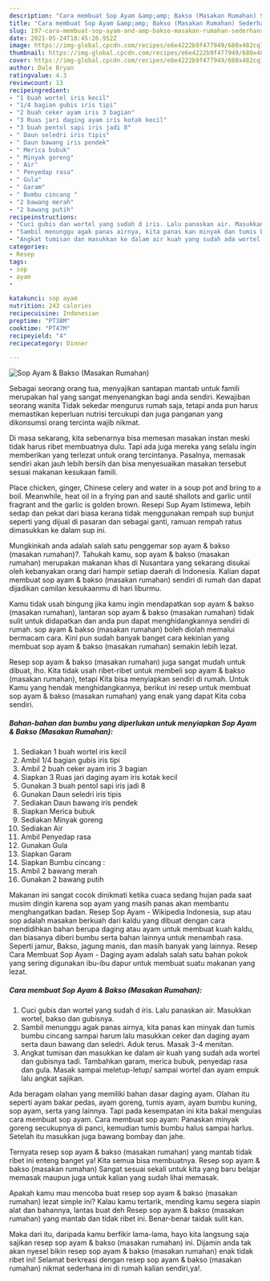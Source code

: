 ```yaml
---
description: "Cara membuat Sop Ayam &amp;amp; Bakso (Masakan Rumahan) Sederhana dan Mudah Dibuat"
title: "Cara membuat Sop Ayam &amp;amp; Bakso (Masakan Rumahan) Sederhana dan Mudah Dibuat"
slug: 197-cara-membuat-sop-ayam-and-amp-bakso-masakan-rumahan-sederhana-dan-mudah-dibuat
date: 2021-05-24T18:45:26.952Z
image: https://img-global.cpcdn.com/recipes/e6e4222b9f477949/680x482cq70/sop-ayam-bakso-masakan-rumahan-foto-resep-utama.jpg
thumbnail: https://img-global.cpcdn.com/recipes/e6e4222b9f477949/680x482cq70/sop-ayam-bakso-masakan-rumahan-foto-resep-utama.jpg
cover: https://img-global.cpcdn.com/recipes/e6e4222b9f477949/680x482cq70/sop-ayam-bakso-masakan-rumahan-foto-resep-utama.jpg
author: Dale Bryan
ratingvalue: 4.3
reviewcount: 13
recipeingredient:
- "1 buah wortel iris kecil"
- "1/4 bagian gubis iris tipi"
- "2 buah ceker ayam iris 3 bagian"
- "3 Ruas jari daging ayam iris kotak kecil"
- "3 buah pentol sapi iris jadi 8"
- " Daun seledri iris tipis"
- " Daun bawang iris pendek"
- " Merica bubuk"
- " Minyak goreng"
- " Air"
- " Penyedap rasa"
- " Gula"
- " Garam"
- " Bumbu cincang "
- "2 bawang merah"
- "2 bawang putih"
recipeinstructions:
- "Cuci gubis dan wortel yang sudah d iris. Lalu panaskan air. Masukkan wortel, bakso dan gubisnya."
- "Sambil menunggu agak panas airnya, kita panas kan minyak dan tumis bumbu cincang sampai harum lalu masukkan ceker dan daging ayam serta daun bawang dan seledri. Aduk terus. Masak 3-4 menitan."
- "Angkat tumisan dan masukkan ke dalam air kuah yang sudah ada wortel dan gubisnya tadi. Tambahkan garam, merica bubuk, penyedap rasa dan gula. Masak sampai meletup-letup/ sampai wortel dan ayam empuk lalu angkat sajikan."
categories:
- Resep
tags:
- sop
- ayam
- 

katakunci: sop ayam  
nutrition: 243 calories
recipecuisine: Indonesian
preptime: "PT38M"
cooktime: "PT47M"
recipeyield: "4"
recipecategory: Dinner

---
```



![Sop Ayam &amp; Bakso (Masakan Rumahan)](https://img-global.cpcdn.com/recipes/e6e4222b9f477949/680x482cq70/sop-ayam-bakso-masakan-rumahan-foto-resep-utama.jpg)

Sebagai seorang orang tua, menyajikan santapan mantab untuk famili merupakan hal yang sangat menyenangkan bagi anda sendiri. Kewajiban seorang  wanita Tidak sekedar mengurus rumah saja, tetapi anda pun harus memastikan keperluan nutrisi tercukupi dan juga panganan yang dikonsumsi orang tercinta wajib nikmat.

Di masa  sekarang, kita sebenarnya bisa memesan masakan instan meski tidak harus ribet membuatnya dulu. Tapi ada juga mereka yang selalu ingin memberikan yang terlezat untuk orang tercintanya. Pasalnya, memasak sendiri akan jauh lebih bersih dan bisa menyesuaikan masakan tersebut sesuai makanan kesukaan famili. 

Place chicken, ginger, Chinese celery and water in a soup pot and bring to a boil. Meanwhile, heat oil in a frying pan and sauté shallots and garlic until fragrant and the garlic is golden brown. Resepi Sup Ayam Istimewa, lebih sedap dan pekat dari biasa kerana tidak menggunakan rempah sup bunjut seperti yang dijual di pasaran dan sebagai ganti, ramuan rempah ratus dimasukkan ke dalam sup ini.

Mungkinkah anda adalah salah satu penggemar sop ayam &amp; bakso (masakan rumahan)?. Tahukah kamu, sop ayam &amp; bakso (masakan rumahan) merupakan makanan khas di Nusantara yang sekarang disukai oleh kebanyakan orang dari hampir setiap daerah di Indonesia. Kalian dapat membuat sop ayam &amp; bakso (masakan rumahan) sendiri di rumah dan dapat dijadikan camilan kesukaanmu di hari liburmu.

Kamu tidak usah bingung jika kamu ingin mendapatkan sop ayam &amp; bakso (masakan rumahan), lantaran sop ayam &amp; bakso (masakan rumahan) tidak sulit untuk didapatkan dan anda pun dapat menghidangkannya sendiri di rumah. sop ayam &amp; bakso (masakan rumahan) boleh diolah memalui bermacam cara. Kini pun sudah banyak banget cara kekinian yang membuat sop ayam &amp; bakso (masakan rumahan) semakin lebih lezat.

Resep sop ayam &amp; bakso (masakan rumahan) juga sangat mudah untuk dibuat, lho. Kita tidak usah ribet-ribet untuk membeli sop ayam &amp; bakso (masakan rumahan), tetapi Kita bisa menyiapkan sendiri di rumah. Untuk Kamu yang hendak menghidangkannya, berikut ini resep untuk membuat sop ayam &amp; bakso (masakan rumahan) yang enak yang dapat Kita coba sendiri.

<!--inarticleads1-->

##### Bahan-bahan dan bumbu yang diperlukan untuk menyiapkan Sop Ayam &amp; Bakso (Masakan Rumahan):

1. Sediakan 1 buah wortel iris kecil
1. Ambil 1/4 bagian gubis iris tipi
1. Ambil 2 buah ceker ayam iris 3 bagian
1. Siapkan 3 Ruas jari daging ayam iris kotak kecil
1. Gunakan 3 buah pentol sapi iris jadi 8
1. Gunakan  Daun seledri iris tipis
1. Sediakan  Daun bawang iris pendek
1. Siapkan  Merica bubuk
1. Sediakan  Minyak goreng
1. Sediakan  Air
1. Ambil  Penyedap rasa
1. Gunakan  Gula
1. Siapkan  Garam
1. Siapkan  Bumbu cincang :
1. Ambil 2 bawang merah
1. Gunakan 2 bawang putih


Makanan ini sangat cocok dinikmati ketika cuaca sedang hujan pada saat musim dingin karena sop ayam yang masih panas akan membantu menghangatkan badan. Resep Sop Ayam - Wikipedia Indonesia, sup atau sop adalah masakan berkuah dari kaldu yang dibuat dengan cara mendidihkan bahan berupa daging atau ayam untuk membuat kuah kaldu, dan biasanya diberi bumbu serta bahan lainnya untuk menambah rasa. Seperti jamur, Bakso, jagung manis, dan masih banyak yang lainnya. Resep Cara Membuat Sop Ayam - Daging ayam adalah salah satu bahan pokok yang sering digunakan ibu-ibu dapur untuk membuat suatu makanan yang lezat. 

<!--inarticleads2-->

##### Cara membuat Sop Ayam &amp; Bakso (Masakan Rumahan):

1. Cuci gubis dan wortel yang sudah d iris. Lalu panaskan air. Masukkan wortel, bakso dan gubisnya.
1. Sambil menunggu agak panas airnya, kita panas kan minyak dan tumis bumbu cincang sampai harum lalu masukkan ceker dan daging ayam serta daun bawang dan seledri. Aduk terus. Masak 3-4 menitan.
1. Angkat tumisan dan masukkan ke dalam air kuah yang sudah ada wortel dan gubisnya tadi. Tambahkan garam, merica bubuk, penyedap rasa dan gula. Masak sampai meletup-letup/ sampai wortel dan ayam empuk lalu angkat sajikan.


Ada beragam olahan yang memiliki bahan dasar daging ayam. Olahan itu seperti ayam bakar pedas, ayam goreng, tumis ayam, ayam bumbu kuning, sop ayam, serta yang lainnya. Tapi pada kesempatan ini kita bakal mengulas cara membuat sop ayam. Cara membuat sop ayam: Panaskan minyak goreng secukupnya di panci, kemudian tumis bumbu halus sampai harlus. Setelah itu masukkan juga bawang bombay dan jahe. 

Ternyata resep sop ayam &amp; bakso (masakan rumahan) yang mantab tidak ribet ini enteng banget ya! Kita semua bisa membuatnya. Resep sop ayam &amp; bakso (masakan rumahan) Sangat sesuai sekali untuk kita yang baru belajar memasak maupun juga untuk kalian yang sudah lihai memasak.

Apakah kamu mau mencoba buat resep sop ayam &amp; bakso (masakan rumahan) lezat simple ini? Kalau kamu tertarik, mending kamu segera siapin alat dan bahannya, lantas buat deh Resep sop ayam &amp; bakso (masakan rumahan) yang mantab dan tidak ribet ini. Benar-benar taidak sulit kan. 

Maka dari itu, daripada kamu berfikir lama-lama, hayo kita langsung saja sajikan resep sop ayam &amp; bakso (masakan rumahan) ini. Dijamin anda tak akan nyesel bikin resep sop ayam &amp; bakso (masakan rumahan) enak tidak ribet ini! Selamat berkreasi dengan resep sop ayam &amp; bakso (masakan rumahan) nikmat sederhana ini di rumah kalian sendiri,ya!.

